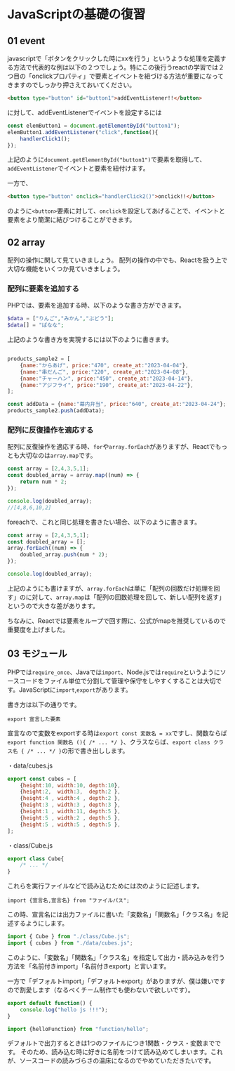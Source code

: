 # JavaScriptの基礎の復習

## 01 event

javascriptで「ボタンをクリックした時にxxを行う」というような処理を定義する方法で代表的な例は以下の２つでしょう。特にこの後行うreactの学習では２つ目の「onclickプロパティ」で要素とイベントを紐づける方法が重要になってきますのでしっかり押さえておいてください。

```HTML
<button type="button" id="button1">addEventListener!!</button>
```

に対して、addEventListenerでイベントを設定するには

```js
const elemButton1 = document.getElementById("button1");
elemButton1.addEventListener("click",function(){
    handlerClick1();
});
```

上記のように`document.getElementById("button1")`で要素を取得して、`addEventListener`でイベントと要素を紐付けます。

一方で、

```HTML
<button type="button" onclick="handlerClick2()">onclick!!</button>
```

のように`<button>`要素に対して、`onclick`を設定してあげることで、イベントと要素をより簡潔に結びつけることができます。

## 02 array

配列の操作に関して見ていきましょう。
配列の操作の中でも、Reactを扱う上で大切な機能をいくつか見ていきましょう。

### 配列に要素を追加する

PHPでは、要素を追加する時、以下のような書き方ができます。

```PHP
$data = ["りんご","みかん","ぶどう"];
$data[] = "ばなな";
```

上記のような書き方を実現するには以下のように書きます。

```JavaScript

products_sample2 = [
    {name:"からあげ", price:"470", create_at:"2023-04-04"},
    {name:"串だんご", price:"220", create_at:"2023-04-08"},
    {name:"チャーハン", price:"450", create_at:"2023-04-14"},
    {name:"アジフライ", price:"190", create_at:"2023-04-22"},
];

const addData = {name:"幕内弁当", price:"640", create_at:"2023-04-24"};
products_sample2.push(addData);

```

### 配列に反復操作を適応する

配列に反復操作を適応する時、`for`や`array.forEach`がありますが、Reactでもっとも大切なのは`array.map`です。

```JavaScript
const array = [2,4,3,5,1];
const doubled_array = array.map((num) => {
    return num * 2;
});

console.log(doubled_array);
//[4,8,6,10,2]
```

foreachで、これと同じ処理を書きたい場合、以下のように書きます。

```JavaScript
const array = [2,4,3,5,1];
const doubled_array = [];
array.forEach((num) => {
    doubled_array.push(num * 2);
});

console.log(doubled_array);
```

上記のようにも書けますが、`array.forEach`は単に「配列の回数だけ処理を回す」のに対して、`array.map`は「配列の回数処理を回して、新しい配列を返す」というので大きな差があります。

ちなみに、Reactでは要素をループで回す際に、公式がmapを推奨しているので重要度を上げました。

## 03 モジュール

PHPでは`require_once`、Javaでは`import`、Node.jsでは`require`というようにソースコードをファイル単位で分割して管理や保守をしやすくすることは大切です。JavaScriptに`import`,`export`があります。

書き方は以下の通りです。

```JacaScript
export 宣言した要素
```

宣言なので変数をexportする時は`export const 変数名 = xx`ですし、関数ならば`export function 関数名 (){ /* ... */ }`、クラスならば、`export class クラス名 { /* ... */ }`の形で書き出しします。

・data/cubes.js

```JavaScript
export const cubes = [
    {height:10, width:10, depth:10},
    {height:2,  width:3,  depth:2 },
    {height:4 , width:4 , depth:2 },
    {height:3 , width:3 , depth:3 },
    {height:1 , width:11, depth:5 },
    {height:5 , width:2 , depth:5 },
    {height:5 , width:5 , depth:5 },
];
```

・class/Cube.js

```JavaScript
export class Cube{
    /* ... */
}
```

これらを実行ファイルなどで読み込むためには次のように記述します。

```
import {宣言名,宣言名} from "ファイルパス";
```

この時、宣言名には出力ファイルに書いた「変数名」「関数名」「クラス名」を記述するようにします。

```JavaScript
import { Cube } from "./class/Cube.js";
import { cubes } from "./data/cubes.js";
```

このように、「変数名」「関数名」「クラス名」を指定して出力・読み込みを行う方法を「名前付きimport」「名前付きexport」と言います。

一方で「デフォルトimport」「デフォルトexport」がありますが、僕は嫌いですので割愛します（なるべくチーム制作でも使わないで欲しいです）。

```JavaScript
export default function() {
    console.log("hello js !!!");
}
```

```JavaScript
import {helloFunction} from "function/hello";
```

デフォルトで出力するときは1つのファイルにつき1関数・クラス・変数までです。
そのため、読み込む時に好きに名前をつけて読み込めてしまいます。これが、ソースコードの読みづらさの温床になるのでやめていただきたいです。